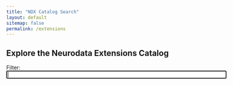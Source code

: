 ```yaml
---
title: "NDX Catalog Search"
layout: default
sitemap: false
permalink: /extensions
---
```


## Explore the Neurodata Extensions Catalog

<form action="{{ site.url }}/extensions/" method="get">
    Filter: <input type="search" name="q" id="search-input" size="70" autofocus>
    <input type="submit" value="Search" style="display: none;">
</form>

<div style="margin-top:20px">
<p><span id="search-process" style="display: none">Showing <span id="search-results-count"></span> results for "<strong id="search-query"></strong>"</span><span id="show-all" style="display: none">Showing <span id="show-all-count"></span> extensions</span></p>
<ul id="search-results"></ul>

<script src="{{ site.url }}/js/lunr.min.js"></script>
<script src="{{ site.url }}/js/jquery-3.4.1.min.js" ></script>
<script src="{{ site.url }}/js/js-yaml.min.js" ></script>

<script>
(function() {
window.data = {}

function loadSearch() {
  var fileref = document.createElement('script')
  fileref.setAttribute("type", "text/javascript")
  fileref.setAttribute("src", "{{ site.baseurl }}/js/search.js")
  document.getElementsByTagName("head")[0].appendChild(fileref)
}

$.getJSON("https://api.github.com/orgs/{{ site.github_username }}/repos").done(function(data) {
  countTotal = 0
  $.each(data, function(key, recordJson) {
    if (recordJson.name.startsWith("{{ site.prefix }}") && recordJson.name.endsWith("{{ site.suffix }}") ) {
      countTotal += 1
    }
  });
  countLoaded = 0
  $.each(data, function(key, recordJson) {
    if (recordJson.name.startsWith("{{ site.prefix }}") && recordJson.name.endsWith("{{ site.suffix }}") ) {
      var resultJson = {}
      resultJson.ref = recordJson.name
      resultJson.record_url = recordJson.html_url
      resultJson.last_updated = recordJson.pushed_at
      window.data[recordJson.name] = resultJson

      var metaUrl = "https://api.github.com/repos/{{ site.github_username }}/" + recordJson.name + "/contents/ndx-meta.yaml"  
      $.getJSON(metaUrl).done(function(res, status) {
        if (status == "success") {
          metaJson = jsyaml.load(atob(res.content))
          for (k in metaJson) {
            window.data[recordJson.name][k] = metaJson[k]
          }
        }
        var readmeUrl = "https://api.github.com/repos/{{ site.github_username }}/" + recordJson.name + "/contents/README.md"
        $.getJSON(readmeUrl).done(function(res, status) {
          if (status == "success") {
            readmeText = atob(res.content)
            window.data[recordJson.name].readme = readmeText

            countLoaded += 1
            if (countLoaded == countTotal) {
              loadSearch()
            }
          }
        });
      });
    }
  });
});



})();

</script>

</div>

